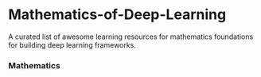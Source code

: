 # Mathematics-of-Deep-Learning
A curated list of awesome learning resources for mathematics foundations for building deep learning frameworks.

### Mathematics

